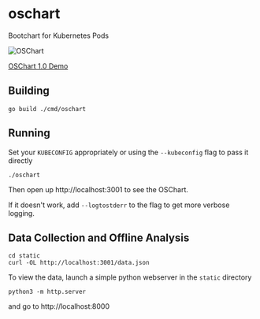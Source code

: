 # oschart
Bootchart for Kubernetes Pods

![OSChart](https://raw.githubusercontent.com/sjenning/oschart/master/oschart.png)

[OSChart 1.0 Demo](https://www.youtube.com/watch?v=AVo6DeOI4_U)

## Building

```
go build ./cmd/oschart
```

## Running

Set your `KUBECONFIG` appropriately or using the `--kubeconfig` flag to pass it directly

```
./oschart
```

Then open up http://localhost:3001 to see the OSChart.

If it doesn't work, add `--logtostderr` to the flag to get more verbose logging.

## Data Collection and Offline Analysis

```
cd static
curl -OL http://localhost:3001/data.json
```

To view the data, launch a simple python webserver in the `static` directory
```
python3 -m http.server
```
and go to http://localhost:8000

